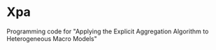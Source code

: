# Xpa
Programming code for "Applying the Explicit Aggregation Algorithm to Heterogeneous Macro Models"
